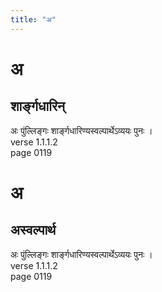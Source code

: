 ```yaml
---
title: "अ"
---
```


# अ
## शार्ङ्गधारिन्
अः पुंल्लिङ्गः शार्ङ्गधारिण्यस्वल्पार्थेऽव्ययः पुनः ।<BR>verse 1.1.1.2<BR>page 0119

# अ
## अस्वल्पार्थ
अः पुंल्लिङ्गः शार्ङ्गधारिण्यस्वल्पार्थेऽव्ययः पुनः ।<BR>verse 1.1.1.2<BR>page 0119

